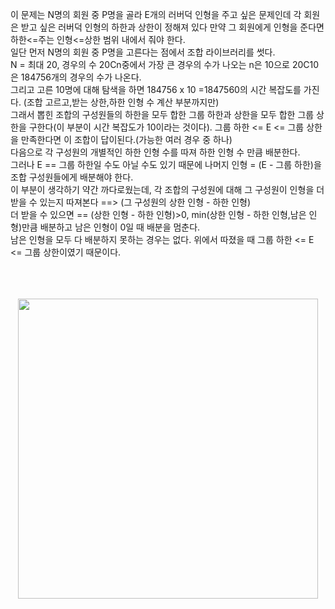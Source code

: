 이 문제는 N명의 회원 중 P명을 골라 E개의 러버덕 인형을 주고 싶은 문제인데
각 회원은 받고 싶은 러버덕 인형의 하한과 상한이 정해져 있다 만약 그 회원에게
인형을 준다면 하한<=주는 인형<=상한 범위 내에서 줘야 한다.  
일단 먼저 N명의 회원 중 P명을 고른다는 점에서 조합 라이브러리를 썻다.  
N = 최대 20, 경우의 수 20Cn중에서 가장 큰 경우의 수가 나오는 n은 10으로
20C10은 184756개의 경우의 수가 나온다.  
그리고 고른 10명에 대해 탐색을 하면
184756 x 10 =1847560의 시간 복잡도를 가진다. (조합 고르고,받는 상한,하한 인형 수 계산 부분까지만)  
그래서 뽑힌 조합의 구성원들의 하한을 모두 합한 그룹 하한과
상한을 모두 합한 그룹 상한을 구한다(이 부분이 시간 복잡도가 10이라는 것이다).
그룹 하한 <= E <= 그룹 상한을 만족한다면 이 조합이 답이된다.(가능한 여러 경우 중 하나)  
다음으로 각 구성원의 개별적인 하한 인형 수를 따져 하한 인형 수 만큼 배분한다.   
그러나 E == 그룹 하한일 수도 아닐 수도 있기 때문에 나머지 인형 = (E - 그룹 하한)을 조합 
구성원들에게 배분해야 한다.  
이 부분이 생각하기 약간 까다로웠는데, 각 조합의 구성원에 대해
그 구성원이 인형을 더 받을 수 있는지 따져본다 ==> (그 구성원의 상한 인형 - 하한 인형)  
더 받을 수 있으면 == (상한 인형 - 하한 인형)>0, min(상한 인형 - 하한 인형,남은 인형)만큼 
배분하고 남은 인형이 0일 때 배분을 멈춘다.  
남은 인형을 모두 다 배분하지 못하는 경우는
없다. 위에서 따졌을 때 그룹 하한 <= E <= 그룹 상한이였기 때문이다.<br></br><br></br>
 
 <p align = "center"><img src = "https://img.allurekorea.com/allure/2022/09/style_632c19b895d85.jpg" height = 480x weight = 500x></p>
